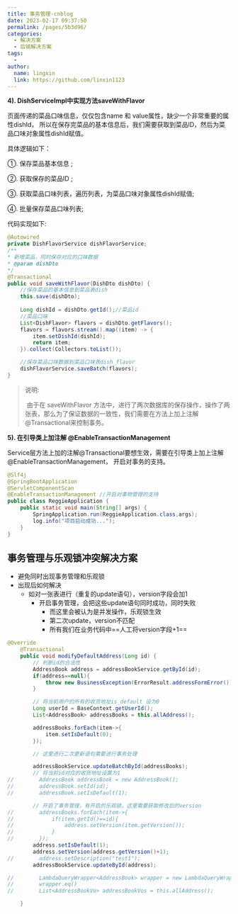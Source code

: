 ```yaml
---
title: 事务管理-cnblog
date: 2023-02-17 09:37:50
permalink: /pages/5b3d96/
categories:
  - 解决方案
  - 后端解决方案
tags:
  - 
author: 
  name: lingxin
  link: https://github.com/linxin1123
---
```

**4). DishServiceImpl中实现方法saveWithFlavor**

页面传递的菜品口味信息，仅仅包含name 和 value属性，缺少一个非常重要的属性dishId， 所以在保存完菜品的基本信息后，我们需要获取到菜品ID，然后为菜品口味对象属性dishId赋值。

具体逻辑如下：

①. 保存菜品基本信息 ;

②. 获取保存的菜品ID ;

③. 获取菜品口味列表，遍历列表，为菜品口味对象属性dishId赋值;

④. 批量保存菜品口味列表;

代码实现如下: 

```java
@Autowired
private DishFlavorService dishFlavorService;
/**
* 新增菜品，同时保存对应的口味数据
* @param dishDto
*/
@Transactional
public void saveWithFlavor(DishDto dishDto) {
    //保存菜品的基本信息到菜品表dish
    this.save(dishDto);
	
    Long dishId = dishDto.getId();//菜品id
    //菜品口味
    List<DishFlavor> flavors = dishDto.getFlavors();
    flavors = flavors.stream().map((item) -> {
        item.setDishId(dishId);
        return item;
    }).collect(Collectors.toList());

    //保存菜品口味数据到菜品口味表dish_flavor
    dishFlavorService.saveBatch(flavors);
}
```

> 说明: 
>
> ​	由于在 saveWithFlavor 方法中，进行了两次数据库的保存操作，操作了两张表，那么为了保证数据的一致性，我们需要在方法上加上注解 @Transactional来控制事务。



**5). 在引导类上加注解 @EnableTransactionManagement**

Service层方法上加的注解@Transactional要想生效，需要在引导类上加上注解 @EnableTransactionManagement， 开启对事务的支持。

```java
@Slf4j
@SpringBootApplication
@ServletComponentScan
@EnableTransactionManagement //开启对事物管理的支持
public class ReggieApplication {
    public static void main(String[] args) {
        SpringApplication.run(ReggieApplication.class,args);
        log.info("项目启动成功...");
    }
}
```





## 事务管理与乐观锁冲突解决方案

- 避免同时出现事务管理和乐观锁
- 出现后如何解决
  - 如对一张表进行（重复的update语句），version字段会加1
    - 开启事务管理，会把这些update语句同时成功，同时失败
      - 而这里会被认为是并发操作，乐观锁生效
      - 第二次update，version不匹配
      - 所有我们在业务代码中==人工将version字段+1==



```java
@Override
    @Transactional
    public void modifyDefaultAddress(Long id) {
        // 判断id的合法性
        AddressBook address = addressBookService.getById(id);
        if(address==null){
            throw new BusinessException(ErrorResult.addressFormError());
        }

        // 将当前用户的所有的收货地址is_default 设为0
        Long userId = BaseContext.getUserId();
        List<AddressBook> addressBooks = this.allAddress();

        addressBooks.forEach(item->{
            item.setIsDefault(0);
        });

        // 这里进行二次更新语句需要进行事务处理

        addressBookService.updateBatchById(addressBooks);
        // 将当前id对应的收货地址设置为1
//        AddressBook addressBook = new AddressBook();
//        addressBook.setId(id);
//        addressBook.setIsDefault(1);

        // 开启了事务管理，有开启的乐观锁，这里需要获取修改后的version
//        addressBooks.forEach(item->{
//            if(item.getId()==id){
//                address.setVersion(item.getVersion());
//            }
//        });
        address.setIsDefault(1);
        address.setVersion(address.getVersion()+1);
//        address.setDescription("test1");
        addressBookService.updateById(address);

//        LambdaQueryWrapper<AddressBook> wrapper = new LambdaQueryWrapper<>();
//        wrapper.eq()
//        List<AddressBookVo> addressBookVos = this.allAddress();

    }
```

